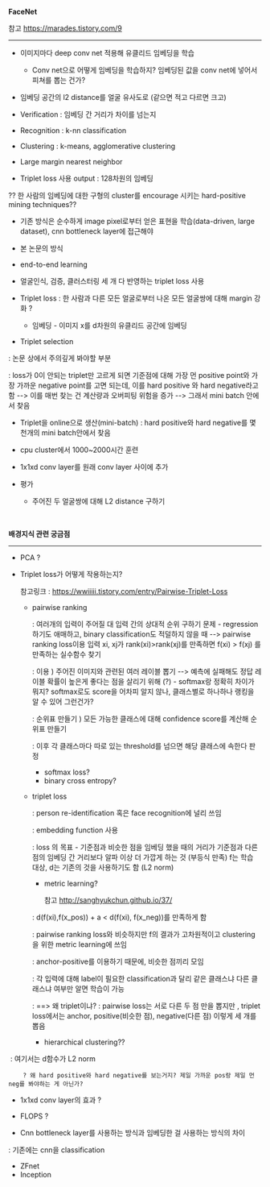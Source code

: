 **FaceNet**

참고 <https://marades.tistory.com/9> 

---

* 이미지마다 deep conv net 적용해 유클리드 임베딩을 학습 
  - Conv net으로 어떻게 임베딩을 학습하지? 임베딩된 값을 conv net에 넣어서 피쳐를 뽑는 건가?

*  임베딩 공간의 l2 distance를 얼굴 유사도로 (같으면 적고 다르면 크고) 

  - Verification : 임베딩 간 거리가 차이를 넘는지

  - Recognition : k-nn classification

  - Clustering : k-means, agglomerative clustering 

* Large margin nearest neighbor

* Triplet loss 사용  output : 128차원의 임베딩 

?? 한 사람의 임베딩에 대한 구형의 cluster를 encourage 시키는 hard-positive mining techniques??

*  기존 방식은 순수하게 image pixel로부터 얻은 표현을 학습(data-driven, large dataset), cnn bottleneck layer에 접근해야  

*  본 논문의 방식

  - end-to-end learning 

  - 얼굴인식, 검증, 클러스터링 세 개 다 반영하는 triplet loss 사용 

  - Triplet loss : 한 사람과 다른 모든 얼굴로부터 나온 모든 얼굴쌍에 대해 margin 강화 ?
    - 임베딩 - 이미지 x를 d차원의 유클리드 공간에 임베딩 

-  Triplet selection

  : 논문 상에서 주의깊게 봐야할 부분 

  : loss가 0이 안되는 triplet만 고르게 되면 기준점에 대해 가장 먼 positive point와 가장 가까운 negative point를 고면 되는데, 이를 hard positive 와 hard negative라고 함 --> 이를 매번 찾는 건 계산량과 오버피팅 위험을 증가 --> 그래서 mini batch 안에서 찾음 

-  Triplet을 online으로 생산(mini-batch) : hard positive와 hard negative를 몇 천개의 mini batch안에서 찾음  

- cpu cluster에서 1000~2000시간 훈련 

-  1x1xd conv layer를 원래 conv layer 사이에 추가 

- 평가
  - 주어진 두 얼굴쌍에 대해 L2 distance 구하기 

​        

 

**배경지식 관련 궁금점** 

---

-  PCA ?

- Triplet loss가 어떻게 작용하는지? 

  참고링크 : <https://wwiiiii.tistory.com/entry/Pairwise-Triplet-Loss> 

  * pairwise ranking 

    : 여러개의 입력이 주어질 대 입력 간의 상대적 순위 구하기 문제 - regression하기도 애매하고, binary classification도 적덜하지 않을 때 --> pairwise ranking loss이용 입력 xi, xj가 rank(xi)>rank(xj)를 만족하면 f(xi) > f(xj) 를 만족하는 실수함수 찾기 

    : 이용 ) 주어진 이미지와 관련된 여러 레이블 뽑기 --> 예측에 실패해도 정답 레이블 확률이 높은게 좋다는 점을 살리기 위해 (?)  - softmax랑 정확히 차이가 뭐지? softmax로도 score을 어차피 알지 않나, 클래스별로 하나하나 랭킹을 알 수 있어 그런건가? 

    : 순위표 만들기 ) 모든 가능한 클래스에 대해 confidence score를 계산해 순위표 만들기  

    : 이후 각 클래스마다 따로 있는 threshold를 넘으면 해당 클래스에 속한다 판정 

    * softmax loss?
    * binary cross entropy? 

  * triplet loss 

    : person re-identification 혹은 face recognition에 널리 쓰임 

    : embedding function 사용 

    : loss 의 목표 - 기준점과 비슷한 점을 임베딩 했을 때의 거리가 기준점과 다른 점의 임베딩 간 거리보다 알파 이상 더 가깝게 하는 것 (부등식 만족) f는 학습 대상, d는 기존의 것을 사용하기도 함 (L2 norm)

    * metric learning? 

      참고 <http://sanghyukchun.github.io/37/> 

    : d(f(xi),f(x_pos)) + a < d(f(xi), f(x_neg))를 만족하게 함 

    : pairwise ranking loss와 비슷하지만 f의 결과가 고차원적이고 clustering을 위한 metric learning에 쓰임 

    : anchor-positive를 이용하기 때문에, 비슷한 점끼리 모임 

    : 각 입력에 대해 label이 필요한 classification과 달리 같은 클래스냐 다른 클래스냐 여부만 알면 학습이 가능 

    : ==> 왜 triplet이냐? : pairwise loss는 서로 다른 두 점 만을 뽑지만 , triplet loss에서는 anchor, positive(비슷한 점), negative(다른 점) 이렇게 세 개를 뽑음

    *  hierarchical clustering??

​		    : 여기서는 d함수가 L2 norm 

 		? 왜 hard positive와 hard negative를 보는거지? 제일 가까운 pos랑 제일 먼 neg를 봐야하는 게 아닌가?

- 1x1xd conv layer의 효과 ?

-  FLOPS ?

-  Cnn bottleneck layer를 사용하는 방식과 임베딩한 걸 사용하는 방식의 차이 

  : 기존에는 cnn을 classification

* ZFnet 
* Inception 